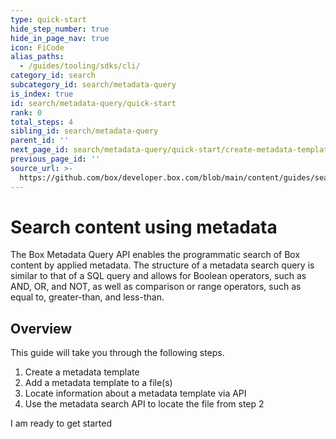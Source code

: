 ```yaml
---
type: quick-start
hide_step_number: true
hide_in_page_nav: true
icon: FiCode
alias_paths:
  - /guides/tooling/sdks/cli/
category_id: search
subcategory_id: search/metadata-query
is_index: true
id: search/metadata-query/quick-start
rank: 0
total_steps: 4
sibling_id: search/metadata-query
parent_id: ''
next_page_id: search/metadata-query/quick-start/create-metadata-template
previous_page_id: ''
source_url: >-
  https://github.com/box/developer.box.com/blob/main/content/guides/search/metadata-query/quick-start/0-index.md
---
```

# Search content using metadata

The Box Metadata Query API enables the programmatic search of Box content by
applied metadata. The structure of a metadata search query is similar to that of
a SQL query and allows for Boolean operators, such as AND, OR, and NOT, as well
as comparison or range operators, such as equal to, greater-than, and less-than.

## Overview

This guide will take you through the following steps.

1. Create a metadata template
2. Add a metadata template to a file(s)
3. Locate information about a metadata template via API
4. Use the metadata search API to locate the file from step 2

<Next>

I am ready to get started

</Next>